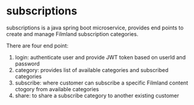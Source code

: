 # subscriptions 
subscriptions is a java spring boot microservice, provides end points to create and manage Filmland subscription categories.

There are four end point:
 1. login: authenticate user and provide JWT token based on userId and password
 2. category: provides list of available categories and subscribed categories
 3. subscribe: where customer can subscribe a specific Filmland content ctogory from available categories
 4. share: to share a subscribe category to another existing customer 


